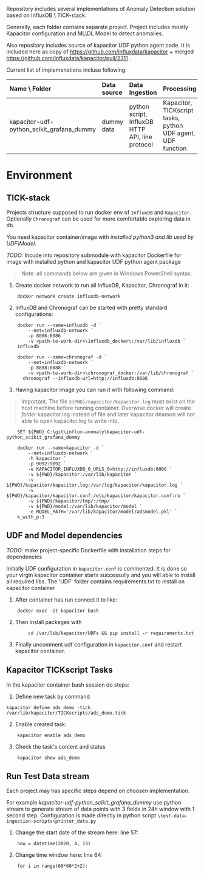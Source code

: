 Repository includes several implementations of Anomaly Detection solution based on InfluxDB \ TICK-stack.

Generally, each folder contains separate project. Project includes mostly Kapacitor configuration and ML\DL Model to detect anomalies.

Also repository includes source of kapacitor UDF python agent code. It is included here as copy of https://github.com/influxdata/kapacitor + merged https://github.com/influxdata/kapacitor/pull/2311 .

Current list of implemenations incluse following:

|Name \ Folder|Data source|Data Ingestion|Processing|Anomaly Detection|Vizualization|Publication|
|:---|:---|:---|---|---|---|---|
|kapacitor-udf-python_scikit_grafana_dummy|dummy data |python script, InfluxDB HTTP API, line protocol|Kapacitor, TICKscript tasks, python UDF agent, UDF function|Isolation Forest alg., scikit_learn lib.|Grafana, InfluxDB plugin, Graph element|Grafana Dashboard/Panel|  

# Environment

## TICK-stack
Projects structure supposed to run docker env of `InfluxDB` and `Kapacitor`. Optionally `Chronograf` can be used for more comfortable exploring data in db.

You need kapacitor container/image with *installed python3 and lib used by UDF\Model*.

_TODO_: Incude into repository submodule with kapacitor Dockerfile for image with installed python and kapacitor UDF python agent package

> Note: all commands below are given in Windows PowerShell syntax.

1. Create docker network to run all InfluxDB, Kapacitor, Chronograf in it:

```
	docker network create influxdb-network
```

2. InfluxDB and Chronograf can be started with pretty standard configurations:
```
	docker run --name=influxdb -d `
		--net=influxdb-network `
		-p 8086:8086 `
		-v <path-to-work-dir>\influxdb_docker\:/var/lib/influxdb `
	influxdb
```
```
	docker run --name=chronograf -d `
		--net=influxdb-network `
		-p 8888:8888 `
		-v <path-to-work-dir>\chronograf_docker:/var/lib/chronograf `
      chronograf --influxdb-url=http://influxdb:8086
```
3. Having kapacitor image you can run it with following command:

> Important. The file `${PWD}/kapacitor/kapacitor.log` must exist on the host machine before running container. Overwise docker will create *folder* kapacitor.log instead of file and later kapacitor deamon will not able to open kapacitor.log to write into.

```
	SET ${PWD} C:\git\influx-anomaly\kapacitor-udf-python_scikit_grafana_dummy
	
	docker run --name=kapacitor -d `
		--net=influxdb-network `
		-h kapacitor `
		-p 9092:9092 `
		-e KAPACITOR_INFLUXDB_0_URLS_0=http://influxdb:8086 `
		-v ${PWD}/kapacitor:/var/lib/kapacitor `
		-v ${PWD}/kapacitor/kapacitor.log:/var/log/kapacitor/kapacitor.log `
		-v ${PWD}/kapacitor/kapacitor.conf:/etc/kapacitor/kapacitor.conf:ro `
		-v ${PWD}/kapacitor/tmp/:/tmp/ `
		-v ${PWD}/model:/var/lib/kapacitor/model `
		-e MODEL_PATH='/var/lib/kapacitor/model/adsmodel.pkl' `
	k_with_p:3
```
	
## UDF and Model dependencies
_TODO_: make project-specific Dockerfile with installation steps for dependencies

Initially UDF configuration in `kapacitor.conf` is commented. It is done so your virgin kapacitor container starts successully and you will able to install all required libs.
The 'UDF' folder contains requirements.txt to install on kapacitor container

1. After container has run connect it to like:

```
	docker exec -it kapacitor bash
```

2. Then inslall packeges with

```lang-sh
		cd /var/lib/kapacitor/UDFs && pip install -r requirements.txt
```

3. Finally uncomment udf configuration in `kapacitor.conf` and restart kapacitor container.

## Kapacitor TICKscript Tasks
In the kapacitor container bash session do steps:

1. Define new task by command

```
kapacitor define ads_demo -tick /var/lib/kapacitor/TICKscripts/ads_demo.tick
```

2. Enable created task:

```
	kapacitor enable ads_demo
```

3. Check the task's content and status 

```
	kapacitor show ads_demo
```
## Run Test Data stream
Each project may has specific steps depend on choosen implementation.

For example _kapacitor-udf-python_scikit_grafana_dummy_ use python stream to generate stream of data points with 3 fields in 24h window with 1 second step.
Configuration is made directly in python script `\test-data-ingestion-scripts\printer_data.py`

1. Change the start date of the stream here:
line 57:
``` 
	now = datetime(2020, 4, 13)
```

2. Change time window here:
line 64:  
```
	for i in range(60*60*2+2):
```